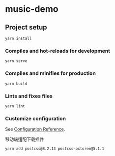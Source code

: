 # music-demo

## Project setup
```
yarn install
```

### Compiles and hot-reloads for development
```
yarn serve
```

### Compiles and minifies for production
```
yarn build
```

### Lints and fixes files
```
yarn lint
```

### Customize configuration
See [Configuration Reference](https://cli.vuejs.org/config/).


移动端适配下载插件
```
yarn add postcss@8.2.13 postcss-pxtorem@5.1.1
```